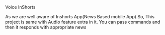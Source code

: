 Voice InShorts

   As we are well aware of Inshorts App(News Based mobile App).So, This project is same with Audio feature extra in it.
   You can pass commands and then it responds with appropriate news
